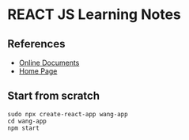 # REACT JS Learning Notes

## References
* [Online Documents](https://create-react-app.dev/docs/getting-started)
* [Home Page](https://reactjs.org/)

## Start from scratch
```
sudo npx create-react-app wang-app
cd wang-app
npm start
```
